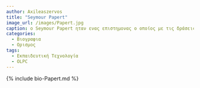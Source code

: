 ```yaml
---
author: Axileaszervos
title: "Seymour Papert"
image_url: /images/Papert.jpg
caption: o Seymour Papert ηταν ενας επιστημονας ο οποίος με τις δράσεις του, άλλαξε και επιρέασε την εκπαιδευτική τεχνολογία.
categories:
  - Βιογραφια
  - Ορισμος 
tags:
  - Εκπαιδευτική Τεχνολογία
  - OLPC
---
```


{% include bio-Papert.md %}
